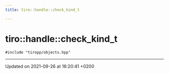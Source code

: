 ```yaml
---
title: tiro::handle::check_kind_t

---
```


# tiro::handle::check_kind_t






`#include "tiropp/objects.hpp"`

-------------------------------

Updated on 2021-09-26 at 16:20:41 +0200